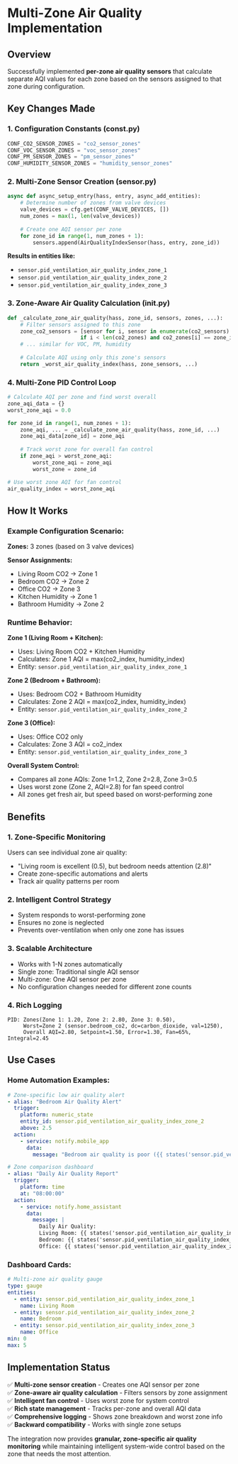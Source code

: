 # Multi-Zone Air Quality Implementation

## Overview

Successfully implemented **per-zone air quality sensors** that calculate separate AQI values for each zone based on the sensors assigned to that zone during configuration.

## Key Changes Made

### 1. Configuration Constants (const.py)
```python
CONF_CO2_SENSOR_ZONES = "co2_sensor_zones"
CONF_VOC_SENSOR_ZONES = "voc_sensor_zones" 
CONF_PM_SENSOR_ZONES = "pm_sensor_zones"
CONF_HUMIDITY_SENSOR_ZONES = "humidity_sensor_zones"
```

### 2. Multi-Zone Sensor Creation (sensor.py)
```python
async def async_setup_entry(hass, entry, async_add_entities):
    # Determine number of zones from valve devices
    valve_devices = cfg.get(CONF_VALVE_DEVICES, [])
    num_zones = max(1, len(valve_devices))
    
    # Create one AQI sensor per zone
    for zone_id in range(1, num_zones + 1):
        sensors.append(AirQualityIndexSensor(hass, entry, zone_id))
```

**Results in entities like:**
- `sensor.pid_ventilation_air_quality_index_zone_1`
- `sensor.pid_ventilation_air_quality_index_zone_2`  
- `sensor.pid_ventilation_air_quality_index_zone_3`

### 3. Zone-Aware Air Quality Calculation (__init__.py)
```python
def _calculate_zone_air_quality(hass, zone_id, sensors, zones, ...):
    # Filter sensors assigned to this zone
    zone_co2_sensors = [sensor for i, sensor in enumerate(co2_sensors) 
                       if i < len(co2_zones) and co2_zones[i] == zone_id]
    # ... similar for VOC, PM, humidity
    
    # Calculate AQI using only this zone's sensors
    return _worst_air_quality_index(hass, zone_sensors, ...)
```

### 4. Multi-Zone PID Control Loop
```python
# Calculate AQI per zone and find worst overall
zone_aqi_data = {}
worst_zone_aqi = 0.0

for zone_id in range(1, num_zones + 1):
    zone_aqi, ... = _calculate_zone_air_quality(hass, zone_id, ...)
    zone_aqi_data[zone_id] = zone_aqi
    
    # Track worst zone for overall fan control
    if zone_aqi > worst_zone_aqi:
        worst_zone_aqi = zone_aqi
        worst_zone = zone_id

# Use worst zone AQI for fan control        
air_quality_index = worst_zone_aqi
```

## How It Works

### Example Configuration Scenario:

**Zones:** 3 zones (based on 3 valve devices)

**Sensor Assignments:**
- Living Room CO2 → Zone 1
- Bedroom CO2 → Zone 2  
- Office CO2 → Zone 3
- Kitchen Humidity → Zone 1
- Bathroom Humidity → Zone 2

### Runtime Behavior:

**Zone 1 (Living Room + Kitchen):**
- Uses: Living Room CO2 + Kitchen Humidity
- Calculates: Zone 1 AQI = max(co2_index, humidity_index)
- Entity: `sensor.pid_ventilation_air_quality_index_zone_1`

**Zone 2 (Bedroom + Bathroom):**
- Uses: Bedroom CO2 + Bathroom Humidity  
- Calculates: Zone 2 AQI = max(co2_index, humidity_index)
- Entity: `sensor.pid_ventilation_air_quality_index_zone_2`

**Zone 3 (Office):**
- Uses: Office CO2 only
- Calculates: Zone 3 AQI = co2_index  
- Entity: `sensor.pid_ventilation_air_quality_index_zone_3`

**Overall System Control:**
- Compares all zone AQIs: Zone 1=1.2, Zone 2=2.8, Zone 3=0.5
- Uses worst zone (Zone 2, AQI=2.8) for fan speed control
- All zones get fresh air, but speed based on worst-performing zone

## Benefits

### 1. **Zone-Specific Monitoring**
Users can see individual zone air quality:
- "Living room is excellent (0.5), but bedroom needs attention (2.8)"
- Create zone-specific automations and alerts
- Track air quality patterns per room

### 2. **Intelligent Control Strategy** 
- System responds to worst-performing zone
- Ensures no zone is neglected
- Prevents over-ventilation when only one zone has issues

### 3. **Scalable Architecture**
- Works with 1-N zones automatically
- Single zone: Traditional single AQI sensor  
- Multi-zone: One AQI sensor per zone
- No configuration changes needed for different zone counts

### 4. **Rich Logging**
```
PID: Zones(Zone 1: 1.20, Zone 2: 2.80, Zone 3: 0.50), 
     Worst=Zone 2 (sensor.bedroom_co2, dc=carbon_dioxide, val=1250), 
     Overall AQI=2.80, Setpoint=1.50, Error=1.30, Fan=65%, Integral=2.45
```

## Use Cases

### Home Automation Examples:

```yaml
# Zone-specific low air quality alert
- alias: "Bedroom Air Quality Alert"  
  trigger:
    platform: numeric_state
    entity_id: sensor.pid_ventilation_air_quality_index_zone_2
    above: 2.5
  action:
    - service: notify.mobile_app
      data:
        message: "Bedroom air quality is poor ({{ states('sensor.pid_ventilation_air_quality_index_zone_2') }})"

# Zone comparison dashboard
- alias: "Daily Air Quality Report"
  trigger:
    platform: time
    at: "08:00:00"
  action:
    - service: notify.home_assistant
      data:
        message: |
          Daily Air Quality:
          Living Room: {{ states('sensor.pid_ventilation_air_quality_index_zone_1') }}
          Bedroom: {{ states('sensor.pid_ventilation_air_quality_index_zone_2') }}  
          Office: {{ states('sensor.pid_ventilation_air_quality_index_zone_3') }}
```

### Dashboard Cards:
```yaml
# Multi-zone air quality gauge
type: gauge
entities:
  - entity: sensor.pid_ventilation_air_quality_index_zone_1
    name: Living Room
  - entity: sensor.pid_ventilation_air_quality_index_zone_2  
    name: Bedroom
  - entity: sensor.pid_ventilation_air_quality_index_zone_3
    name: Office
min: 0
max: 5
```

## Implementation Status

✅ **Multi-zone sensor creation** - Creates one AQI sensor per zone  
✅ **Zone-aware air quality calculation** - Filters sensors by zone assignment  
✅ **Intelligent fan control** - Uses worst zone for system control  
✅ **Rich state management** - Tracks per-zone and overall AQI data  
✅ **Comprehensive logging** - Shows zone breakdown and worst zone info  
✅ **Backward compatibility** - Works with single zone setups  

The integration now provides **granular, zone-specific air quality monitoring** while maintaining intelligent system-wide control based on the zone that needs the most attention.
